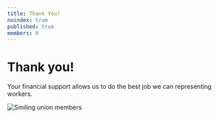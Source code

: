 ```yaml
---
title: Thank You!
noindex: true
published: true
members: 0
---
```


# Thank you!

Your financial support allows us to do the best job we can representing workers.

![Smiling union members]({{site.baseurl}}/assets/mtg_group_photo.jpg)
